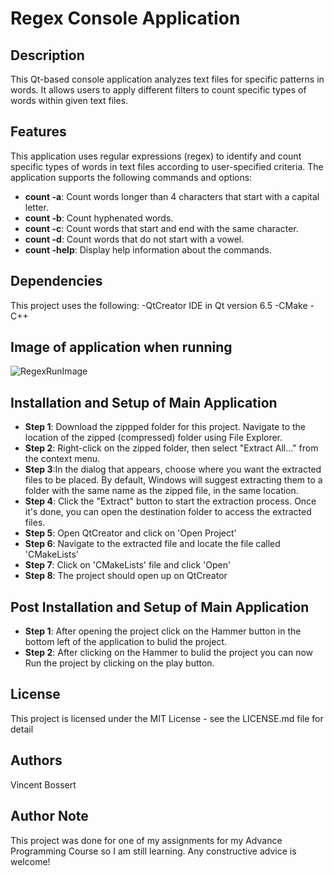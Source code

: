 # Regex Console Application
## Description
This Qt-based console application analyzes text files for specific patterns in words. It allows users to apply different filters to count specific types of words within given text files.

## Features
This application uses regular expressions (regex) to identify and count specific types of words in text files according to user-specified criteria.
The application supports the following commands and options:
- **count -a**: Count words longer than 4 characters that start with a capital letter.
- **count -b**: Count hyphenated words.
- **count -c**: Count words that start and end with the same character.
- **count -d**: Count words that do not start with a vowel.
- **count -help**: Display help information about the commands.

## Dependencies
This project uses the following:
-QtCreator IDE in Qt version 6.5
-CMake
-C++

## Image of application when running
![RegexRunImage](https://github.com/VinceMKB/Qt-Corner-Store-Stock-Manager/assets/155303838/6134a22d-908f-4cd3-b0db-761868e204c8)

## Installation and Setup of Main Application
- **Step 1**: Download the zippped folder for this project. Navigate to the location of the zipped (compressed) folder using File Explorer.  
- **Step 2**: Right-click on the zipped folder, then select "Extract All..." from the context menu.  
- **Step 3**:In the dialog that appears, choose where you want the extracted files to be placed. By default, Windows will suggest extracting them to a folder with the same name as the zipped file, in the same location.  
- **Step 4**: Click the "Extract" button to start the extraction process. Once it's done, you can open the destination folder to access the extracted files.
- **Step 5**: Open QtCreator and click on 'Open Project'
- **Step 6**: Navigate to the extracted file and locate the file called 'CMakeLists'
- **Step 7**: Click on 'CMakeLists' file and click 'Open'
- **Step 8**: The project should open up on QtCreator

## Post Installation and Setup of Main Application
- **Step 1**: After opening the project click on the Hammer button in the bottom left of the application to bulid the project.  
- **Step 2**: After clicking on the Hammer to bulid the project you can now Run the project by clicking on the play button.

## License
This project is licensed under the MIT License - see the LICENSE.md file for detail

## Authors
Vincent Bossert

## Author Note
This project was done for one of my assignments for my Advance Programming Course so I am still learning. Any constructive advice is welcome!


